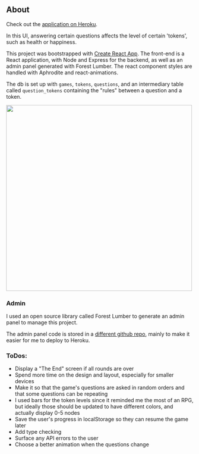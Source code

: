 ## About

Check out the [application on Heroku](https://stats-engagement.herokuapp.com/).

In this UI, answering certain questions affects the level of certain 'tokens', such as health or happiness.

This project was bootstrapped with [Create React App](https://github.com/facebook/create-react-app). 
The front-end is a React application, with Node and Express for the backend, as well as an admin panel generated with Forest Lumber. The react component styles are handled with Aphrodite and react-animations. 

The db is set up with `games`, `tokens`, `questions`, and an intermediary table called 
`question_tokens` containing the "rules" between a question and a token. 

<img src="https://github.com/antoniablair/stats-engagement/blob/master/client/src/images/screenshot.png" width="500">

###  Admin

I used an open source library called Forest Lumber to generate an admin panel to manage this project. 

The admin panel code is stored in a [different github repo](https://github.com/antoniablair/stats-engagement-admin), mainly to make it easier for me to deploy to Heroku.


### ToDos:
- Display a "The End" screen if all rounds are over
- Spend more time on the design and layout, especially for smaller devices
- Make it so that the game's questions are asked in random orders and that some questions can be repeating
- I used bars for the token levels since it reminded me the most of an RPG, 
but ideally those should be updated to have different colors, and actually display 0-5 nodes
- Save the user's progress in localStorage so they can resume the game later
- Add type checking
- Surface any API errors to the user
- Choose a better animation when the questions change
